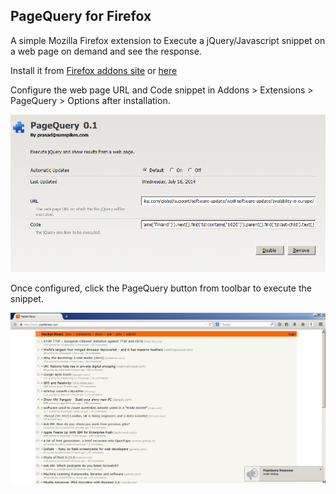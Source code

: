 ## PageQuery for Firefox

A simple Mozilla Firefox extension to Execute a jQuery/Javascript snippet on a web page on demand and see the response.

Install it from [Firefox addons site](https://addons.mozilla.org/en-US/firefox/addon/pagequery/) or [here](https://raw.githubusercontent.com/sunspikes/firefox-pagequery/master/bin/pagequery.xpi)

Configure the web page URL and Code snippet in Addons > Extensions > PageQuery > Options after installation.

![Configure](https://raw.githubusercontent.com/sunspikes/firefox-pagequery/master/doc/config.png)

Once configured, click the PageQuery button from toolbar to execute the snippet.

![Run PageQuery](https://raw.githubusercontent.com/sunspikes/firefox-pagequery/master/doc/run.png)
